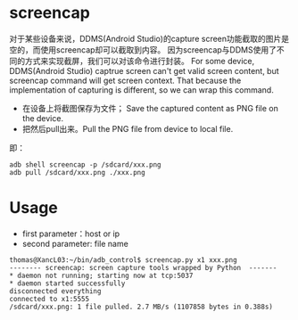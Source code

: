 # screencap
对于某些设备来说，DDMS(Android Studio)的capture screen功能截取的图片是空的，而使用screencap却可以截取到内容。
因为screencap与DDMS使用了不同的方式来实现截屏，我们可以对该命令进行封装。
For some device, DDMS(Android Studio) captrue screen can't get valid screen content, but screencap command will get screen context.
That because the implementation of capturing is different, so we can wrap this command.

+ 在设备上将截图保存为文件； Save the captured content as PNG file on the device.
+ 把然后pull出来。Pull the PNG file from device to local file.

即：
```
adb shell screencap -p /sdcard/xxx.png
adb pull /sdcard/xxx.png ./xxx.png
```

# Usage
+ first parameter：host or ip
+ second parameter: file name

```
thomas@XancL03:~/bin/adb_control$ screencap.py x1 xxx.png
-------- screencap: screen capture tools wrapped by Python  -------
* daemon not running; starting now at tcp:5037
* daemon started successfully
disconnected everything
connected to x1:5555
/sdcard/xxx.png: 1 file pulled. 2.7 MB/s (1107858 bytes in 0.388s)

```


